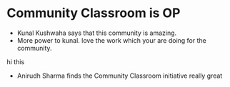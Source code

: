 




# Community Classroom is OP

- Kunal Kushwaha says that this community is amazing.
- More power to kunal. love the work which your are doing for the community.


hi this 

- Anirudh Sharma finds the Community Classroom initiative really great

